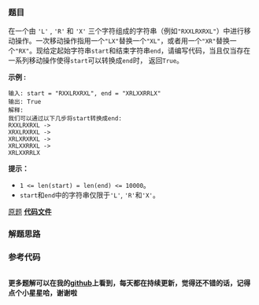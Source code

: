 ### 题目
在一个由 `'L'` , `'R'` 和 `'X'`
三个字符组成的字符串（例如`"RXXLRXRXL"`）中进行移动操作。一次移动操作指用一个`"LX"`替换一个`"XL"`，或者用一个`"XR"`替换一个`"RX"`。现给定起始字符串`start`和结束字符串`end`，请编写代码，当且仅当存在一系列移动操作使得`start`可以转换成`end`时，
返回`True`。



**示例 :**

    
    
    输入: start = "RXXLRXRXL", end = "XRLXXRRLX"
    输出: True
    解释:
    我们可以通过以下几步将start转换成end:
    RXXLRXRXL ->
    XRXLRXRXL ->
    XRLXRXRXL ->
    XRLXXRRXL ->
    XRLXXRRLX
    



**提示：**

  * `1 <= len(start) = len(end) <= 10000`。
  * `start`和`end`中的字符串仅限于`'L'`, `'R'`和`'X'`。

[原题](https://leetcode-cn.com/problems/swap-adjacent-in-lr-string/)    **[代码文件]()**


### 解题思路




### 参考代码

```go


```




**更多题解可以在我的[github](https://github.com/LZH139/leetcode_Go)上看到，每天都在持续更新，觉得还不错的话，记得点个小星星哈，谢谢啦**
